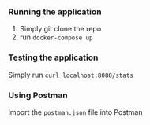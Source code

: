 ### Running the application

1. Simply git clone the repo
2. run `docker-compose up`

### Testing the application

Simply run `curl localhost:8080/stats`

### Using Postman

Import the `postman.json` file into Postman
